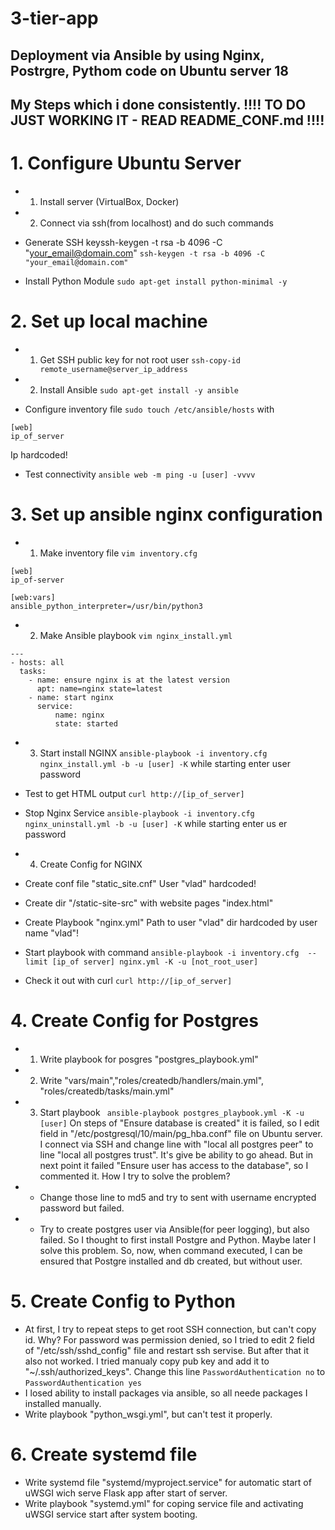 # 3-tier-app
Deployment via Ansible by using Nginx, Postrgre, Pythom code on Ubuntu server 18
---
My Steps which i done consistently. !!!!  TO DO JUST WORKING IT - READ README_CONF.md    !!!!
---
# 1. Configure Ubuntu Server

* 1. Install server (VirtualBox, Docker)

* 2. Connect via ssh(from localhost) and do such commands
*  Generate SSH keyssh-keygen -t rsa -b 4096 -C "your_email@domain.com"
``` ssh-keygen -t rsa -b 4096 -C "your_email@domain.com" ```
* Install Python Module
``` sudo apt-get install python-minimal -y ```

# 2. Set up local machine

* 1. Get SSH public key for not root user
``` ssh-copy-id remote_username@server_ip_address ```

* 2. Install Ansible
``` sudo apt-get install -y ansible ```
* Configure inventory file 
``` sudo touch /etc/ansible/hosts ``` with 
```
[web]
ip_of_server 
```
Ip hardcoded!
* Test connectivity
``` ansible web -m ping -u [user] -vvvv ```

# 3. Set up ansible nginx configuration

* 1. Make inventory file
``` vim inventory.cfg ```
``` 
[web]
ip_of-server

[web:vars]
ansible_python_interpreter=/usr/bin/python3 
```

* 2. Make Ansible playbook
``` vim nginx_install.yml ```
```
---
- hosts: all
  tasks:
    - name: ensure nginx is at the latest version
      apt: name=nginx state=latest
    - name: start nginx
      service:
          name: nginx
          state: started
``` 

* 3. Start install NGINX
``` ansible-playbook -i inventory.cfg nginx_install.yml -b -u [user] -K ``` while starting enter user password
* Test to get HTML output
``` curl http://[ip_of_server] ```
* Stop Nginx Service
``` ansible-playbook -i inventory.cfg nginx_uninstall.yml -b -u [user] -K ``` while starting enter us
er password 

* 4. Create Config for NGINX
* Create conf file "static_site.cnf"
User "vlad" hardcoded!
* Create dir "/static-site-src" with website pages "index.html"
* Create Playbook "nginx.yml"
Path to user "vlad" dir hardcoded by user name "vlad"!
* Start playbook with command
``` ansible-playbook -i inventory.cfg  --limit [ip_of server] nginx.yml -K -u [not_root_user]  ```
* Check it out with curl
``` curl http://[ip_of_server] ```

# 4. Create Config for Postgres

* 1. Write playbook for posgres "postgres_playbook.yml"

* 2. Write "vars/main","roles/createdb/handlers/main.yml", "roles/createdb/tasks/main.yml"

* 3. Start playbook
```  ansible-playbook postgres_playbook.yml -K -u [user] ``` 
On steps of "Ensure database is created" it is failed, so I edit field in "/etc/postgresql/10/main/pg_hba.conf" file on Ubuntu server. I connect via SSH and change line with "local   all             postgres                                peer" to line "local   all             postgres                                trust". It's give be ability to go ahead. But in next point it failed "Ensure user has access to the database", so I commented it. How I try to solve the problem?
* *  Change those line to md5 and try to sent with username encrypted password but failed.
* * Try to create postgres user via Ansible(for peer logging), but also failed. So I thought to first install Postgre and Python. Maybe later I solve this problem.
So, now, when command executed, I can be ensured that Postgre installed and db created, but without user.  

# 5. Create Config to Python
* At first, I try to repeat steps to get root SSH connection, but can't copy id. Why? For password was permission denied, so I tried to edit 2 field of "/etc/ssh/sshd_config" file and restart ssh servise. But after that it also not worked. I tried manualy copy pub key and add it to "~/.ssh/authorized_keys".
Change this line
``` PasswordAuthentication no ``` to ``` PasswordAuthentication yes ```
* I losed ability to install packages via ansible, so all neede packages I installed manually.
* Write playbook "python_wsgi.yml", but can't test it properly.

# 6. Create systemd file
* Write systemd file "systemd/myproject.service" for automatic start of uWSGI wich serve Flask app after start of server.
* Write playbook "systemd.yml" for coping service file and activating uWSGI service start after system booting.  
